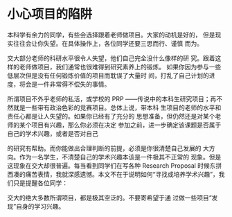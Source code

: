 # 小心项目的陷阱

本科学有余力的同学，有些会选择跟着老师做项目。大家的动机是好的， 但是现实往往会让你失望。在具体操作上，各位同学还要三思而行、谨慎 而为。

交大部分老师的科研水平很令人失望，他们自己完全没什么像样的研 究。跟着这样的老师做项目，我们通常也很难得到研究素养上的锻炼。 如果你因为参与一些低层次但是没有任何锻炼价值的项目而耽误了大量时 间，打乱了自己计划的进度，将会是一件非常得不偿失的事情。

所谓项目不外乎老师的私活，或学校的 PRP ——传说中的本科生研究项目；再不然就是一些带有政治色彩的竞赛项目。总体上说，带本科 生项目的老师的水平和责任心都是让人失望的。如果你已经有了充分的 思想准备，但仍然还是对某个老师的某个项目有兴趣，那么你必须在决定 参加之前，进一步确定该课题是否属于自己的学术兴趣，或者是否对自己

的研究有帮助。而你能做出合理判断的前提，必须是你很清楚自己发展的 大方向。作为一名学生，不清楚自己的学术兴趣本该是一件极其不正常的 现象。但是这现象在交大却很普遍。每当看到同学们在写各种 Research Proposal 时候东拼西凑的痛苦表情，我就深感遗憾。本文不在于说明如何“寻找或培养学术兴趣”，我们只是提醒各位同学：

交大的绝大多数所谓项目，都是极其空泛的。不要寄希望于通 过做一些项目“发现”自身的学习兴趣。

